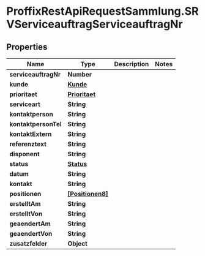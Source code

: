 # ProffixRestApiRequestSammlung.SRVServiceauftragServiceauftragNr

## Properties
Name | Type | Description | Notes
------------ | ------------- | ------------- | -------------
**serviceauftragNr** | **Number** |  | 
**kunde** | [**Kunde**](Kunde.md) |  | 
**prioritaet** | [**Prioritaet**](Prioritaet.md) |  | 
**serviceart** | **String** |  | 
**kontaktperson** | **String** |  | 
**kontaktpersonTel** | **String** |  | 
**kontaktExtern** | **String** |  | 
**referenztext** | **String** |  | 
**disponent** | **String** |  | 
**status** | [**Status**](Status.md) |  | 
**datum** | **String** |  | 
**kontakt** | **String** |  | 
**positionen** | [**[Positionen8]**](Positionen8.md) |  | 
**erstelltAm** | **String** |  | 
**erstelltVon** | **String** |  | 
**geaendertAm** | **String** |  | 
**geaendertVon** | **String** |  | 
**zusatzfelder** | **Object** |  | 


